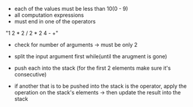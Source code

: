 - each of the values must be less than 10(0 - 9)
- all computation expressions
- must end in one of the operators

"1 2 * 2 / 2 * 2 4 - +"

- check for number of arguments -> must be only 2


- split the input argument first
while(until the arugment is gone)
- push each into the stack (for the first 2 elements make sure it's consecutive)
- if another that is to be pushed into the stack is the operator, apply the operation on the stack's elements -> then update the result into the stack